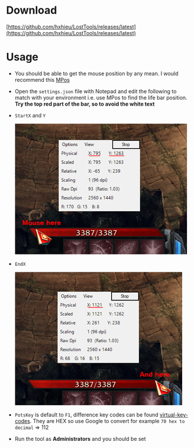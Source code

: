 # Download

[https://github.com/hxhieu/LostTools/releases/latest](https://github.com/hxhieu/LostTools/releases/latest)

# Usage

- You should be able to get the mouse position by any mean. I would recommend this [MPos](https://sourceforge.net/projects/mpos/)

- Open the `settings.json` file with Notepad and edit the following to match with your environment i.e. use MPos to find the life bar position. **Try the top red part of the bar, so to avoid the white text**

- `StartX` and `Y` 

  ![left](./docs/LifeBar_Left.png)

- `EndX` 

  ![right](./docs/LifeBar_Right.png)

- `PotsKey` is default to `F1`, difference key codes can be found [virtual-key-codes](https://docs.microsoft.com/en-us/windows/win32/inputdev/virtual-key-codes). They are HEX so use Google to convert for example `70 hex to decimal` => 112

- Run the tool as **Administrators** and you should be set

  